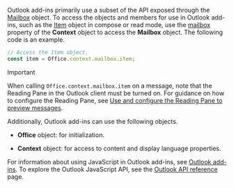 Outlook add-ins primarily use a subset of the API exposed through the [Mailbox](/javascript/api/outlook/office.mailbox) object. To access the objects and members for use in Outlook add-ins, such as the [Item](/javascript/api/outlook/office.item) object in compose or read mode, use the [mailbox](/javascript/api/office/office.context#office-office-context-mailbox-member) property of the **Context** object to access the **Mailbox** object. The following code is an example.

```js
// Access the Item object.
const item = Office.context.mailbox.item;
```

> [!IMPORTANT]
> When calling `Office.context.mailbox.item` on a message, note that the Reading Pane in the Outlook client must be turned on. For guidance on how to configure the Reading Pane, see [Use and configure the Reading Pane to preview messages](https://support.microsoft.com/office/2fd687ed-7fc4-4ae3-8eab-9f9b8c6d53f0).

Additionally, Outlook add-ins can use the following objects.

- **Office** object: for initialization.

- **Context** object: for access to content and display language properties.

For information about using JavaScript in Outlook add-ins, see [Outlook add-ins](../outlook/outlook-add-ins-overview.md). To explore the Outlook JavaScript API, see the [Outlook API reference](/javascript/api/outlook) page.

